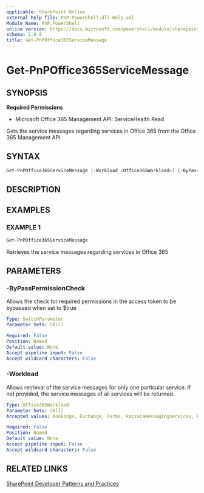 ```yaml
---
applicable: SharePoint Online
external help file: PnP.PowerShell.dll-Help.xml
Module Name: PnP.PowerShell
online version: https://docs.microsoft.com/powershell/module/sharepoint-pnp/get-pnpoffice365servicemessage
schema: 2.0.0
title: Get-PnPOffice365ServiceMessage
---
```


# Get-PnPOffice365ServiceMessage

## SYNOPSIS

**Required Permissions**

  * Microsoft Office 365 Management API: ServiceHealth.Read

Gets the service messages regarding services in Office 365 from the Office 365 Management API

## SYNTAX

```powershell
Get-PnPOffice365ServiceMessage [-Workload <Office365Workload>] [-ByPassPermissionCheck] [<CommonParameters>]
```

## DESCRIPTION

## EXAMPLES

### EXAMPLE 1
```powershell
Get-PnPOffice365ServiceMessage
```

Retrieves the service messages regarding services in Office 365

## PARAMETERS

### -ByPassPermissionCheck
Allows the check for required permissions in the access token to be bypassed when set to $true

```yaml
Type: SwitchParameter
Parameter Sets: (All)

Required: False
Position: Named
Default value: None
Accept pipeline input: False
Accept wildcard characters: False
```

### -Workload
Allows retrieval of the service messages for only one particular service. If not provided, the service messages of all services will be returned.

```yaml
Type: Office365Workload
Parameter Sets: (All)
Accepted values: Bookings, Exchange, Forms, kaizalamessagingservices, Lync, MicrosoftFlow, MicrosoftFlowM365, microsoftteams, MobileDeviceManagement, O365Client, officeonline, OneDriveForBusiness, OrgLiveID, OSDPPlatform, OSub, Planner, PowerAppsM365, PowerBIcom, SharePoint, SwayEnterprise

Required: False
Position: Named
Default value: None
Accept pipeline input: False
Accept wildcard characters: False
```

## RELATED LINKS

[SharePoint Developer Patterns and Practices](https://aka.ms/sppnp)